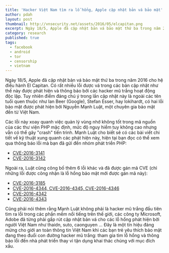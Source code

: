 ```yaml
---
title: 'Hacker Việt Nam tìm ra lỗ hổng, Apple cập nhật bản vá bảo mật'
author: pdah
layout: post
thumbnail: http://vnsecurity.net/assets/2016/05/elcapitan.png
excerpt: Ngày 18/5, Apple đã cập nhật bản vá bảo mật thứ ba trong năm 2016 cho hệ điều hành El Capitan. Có rất nhiều lỗi được vá trong các bản cập nhật như thế này được phát hiện và thông báo bởi các hacker mũ trắng hoạt động độc lập. Tuy nhiên điểm đáng chú ý trong lần cập nhật này là ngoài các tên tuổi quen thuộc như Ian Beer (Google), Stefan Esser, hay lokihardt, có hai lỗi bảo mật được phát hiện bởi Nguyễn Mạnh Luật, một chuyên gia bảo mật đến từ Việt Nam.
category: research
published: true
tags:
  - facebook
  - android
  - tor
  - censorship
  - vietnam
---
```


Ngày 18/5, Apple đã cập nhật bản vá bảo mật thứ ba trong năm 2016 cho hệ điều hành El Capitan. Có rất nhiều lỗi được vá trong các bản cập nhật như thế này được phát hiện và thông báo bởi các hacker mũ trắng hoạt động độc lập. Tuy nhiên điểm đáng chú ý trong lần cập nhật này là ngoài các tên tuổi quen thuộc như Ian Beer (Google), Stefan Esser, hay lokihardt, có hai lỗi bảo mật được phát hiện bởi Nguyễn Mạnh Luật, một chuyên gia bảo mật đến từ Việt Nam.

Các lỗi này xoay quanh việc quản lý vùng nhớ không tốt trong mã nguồn của các thư viện PHP mặc định, mức độ nguy hiểm tuy không cao nhưng vẫn có thể gây "crash" tiến trình. Mạnh Luật cho biết sẽ có các bài viết chi tiết về kỹ thuật xung quanh các phát hiện này, hiện tại bạn đọc có thể xem qua thông báo lỗi mà bạn đã gửi đến nhóm phát triển PHP:

* [CVE-2016-3141](https://bugs.php.net/bug.php?id=71587)
* [CVE-2016-3142](https://bugs.php.net/bug.php?id=71498)

Ngoài ra, Luật cũng công bố thêm 6 lỗi khác và đã được gán mã CVE (chỉ những lỗi được công nhận là lỗ hổng bảo mật mới được gán mã này): 

* [CVE-2016-3185](https://bugs.php.net/bug.php?id=71610)
* [CVE-2016-4344, CVE-2016-4345, CVE-2016-4346](https://bugs.php.net/bug.php?id=71637)
* [CVE-2016-4342](https://bugs.php.net/bug.php?id=71354)
* [CVE-2016-4343](https://bugs.php.net/bug.php?id=71331)

Cũng phải nói thêm rằng Mạnh Luật không phải là hacker mũ trắng đầu tiên tìm ra lỗi trong các phần mềm nổi tiếng trên thế giới, các công ty Microsoft, Adobe đã từng phải gấp rút cập nhật bản vá cho các lỗ hổng phát hiện bởi người Việt Nam như thaidn, suto, caonguyen ... Đây là một tín hiệu đáng mừng cho giới an toàn thông tin Việt Nam khi các bạn trẻ yêu thích bảo mật đang theo đuổi con đường hacker mũ trắng: tham gia tìm lỗ hổng và thông báo lỗi đến nhà phát triển thay vì tận dụng
khai thác chúng với mục đích xấu. 



